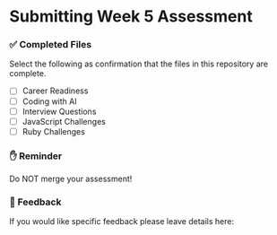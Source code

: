 # Submitting Week 5 Assessment

### ✅ Completed Files

Select the following as confirmation that the files in this repository are complete.

- [ ] Career Readiness
- [ ] Coding with AI
- [ ] Interview Questions
- [ ] JavaScript Challenges
- [ ] Ruby Challenges

### ✋ Reminder

Do NOT merge your assessment!

### 📝 Feedback

If you would like specific feedback please leave details here:
